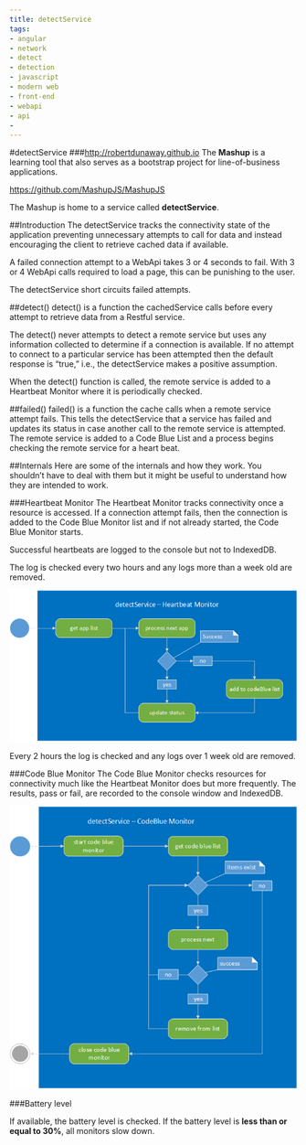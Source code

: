 ```yaml
---
title: detectService
tags: 
- angular
- network
- detect
- detection
- javascript
- modern web
- front-end
- webapi
- api
- 
---
```


#detectService
###http://robertdunaway.github.io
The **Mashup** is a learning tool that also serves as a bootstrap project for line-of-business applications.

https://github.com/MashupJS/MashupJS

The Mashup is home to a service called **detectService**.

##Introduction
The detectService tracks the connectivity state of the application preventing unnecessary attempts to call for data and instead encouraging the client to retrieve cached data if available.

A failed connection attempt to a WebApi takes 3 or 4 seconds to fail. With 3 or 4 WebApi calls required to load a page, this can be punishing to the user.

The detectService short circuits failed attempts.



##detect()
detect() is a function the cachedService calls before every attempt to retrieve data from a Restful service.

The detect() never attempts to detect a remote service but uses any information collected to determine if a connection is available. If no attempt to connect to a particular service has been attempted then the default response is “true,” i.e., the detectService makes a positive assumption.

When the detect() function is called, the remote service is added to a Heartbeat Monitor where it is periodically checked.


##failed()
failed() is a function the cache calls when a remote service attempt fails. This tells the detectService that a service has failed and updates its status in case another call to the remote service is attempted. The remote service is added to a Code Blue List and a process begins checking the remote service for a heart beat.

##Internals
Here are some of the internals and how they work. You shouldn’t have to deal with them but it might be useful to understand how they are intended to work.

###Heartbeat Monitor
The Heartbeat Monitor tracks connectivity once a resource is accessed. If a connection attempt fails, then the connection is added to the Code Blue Monitor list and if not already started, the Code Blue Monitor starts.

Successful heartbeats are logged to the console but not to IndexedDB.

The log is checked every two hours and any logs more than a week old are removed. 


![enter image description here](https://raw.githubusercontent.com/MashupJS/MashupJS/master/docs/mashupCore/services/detectService/detectService%20-%20Heartbeat%20Monitor.png)

Every 2 hours the log is checked and any logs over 1 week old are removed. 

###Code Blue Monitor
The Code Blue Monitor checks resources for connectivity much like the Heartbeat Monitor does but more frequently. The results, pass or fail, are recorded to the console window and IndexedDB.

<img src="https://raw.githubusercontent.com/MashupJS/MashupJS/master/docs/mashupCore/services/detectService/detectService%20-%20CodeBlue%20Monitor.png" />


###Battery level

If available, the battery level is checked. If the battery level is **less than or equal to 30%**, all monitors slow down.

